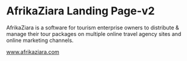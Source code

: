 # AfrikaZiara Landing Page-v2

AfrikaZiara is a software for tourism enterprise owners to distribute & manage their tour packages on multiple online travel agency sites and online marketing channels.

www.afrikaziara.com
